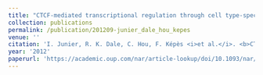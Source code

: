```yaml
---
title: "CTCF-mediated transcriptional regulation through cell type-specific chromosome organization in the β-globin locus"
collection: publications
permalink: /publication/201209-junier_dale_hou_kepes
venue: ''
citation: 'I. Junier, R. K. Dale, C. Hou, F. Képès <i>et al.</i>. <b>CTCF-mediated transcriptional regulation through cell type-specific chromosome organization in the β-globin locus</b>, <i>Nucleic Acids Research,</i> September 2012'
year: '2012'
paperurl: 'https://academic.oup.com/nar/article-lookup/doi/10.1093/nar/gks536'
---
```

